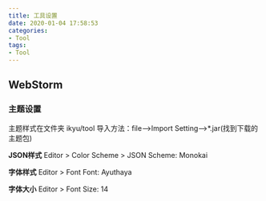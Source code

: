 ```yaml
---
title: 工具设置
date: 2020-01-04 17:58:53
categories:
- Tool
tags:
- Tool
---
```

## WebStorm
### 主题设置
主题样式在文件夹 ikyu/tool
导入方法：file–>Import Setting–>*.jar(找到下载的主题包)

**JSON样式**
Editor > Color Scheme > JSON
Scheme: Monokai

**字体样式**
Editor > Font
Font: Ayuthaya

**字体大小**
Editor > Font
Size: 14

